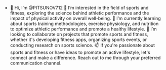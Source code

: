 - 👋 Hi, I’m @PITSUNOV712
👀 I’m interested in the field of sports and fitness, exploring the science behind athletic performance and the impact of physical activity on overall well-being.
🌱 I’m currently learning about sports training methodologies, exercise physiology, and nutrition to optimize athletic performance and promote a healthy lifestyle.
💞️ I’m looking to collaborate on projects that promote sports and fitness, whether it's developing fitness apps, organizing sports events, or conducting research on sports science.
📫 If you're passionate about sports and fitness or have ideas to promote an active lifestyle, let's connect and make a difference. Reach out to me through your preferred communication channel.

<!---
PITSUNOV712/PITSUNOV712 is a ✨ special ✨ repository because its `README.md` (this file) appears on your GitHub profile.
You can click the Preview link to take a look at your changes.
--->
